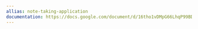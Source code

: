 ```yaml
---
allias: note-taking-application
documentation: https://docs.google.com/document/d/16tho1vDMpG66LhqP99BDW9dYNJljVryfdGAd80BLTO8/edit
---
```


